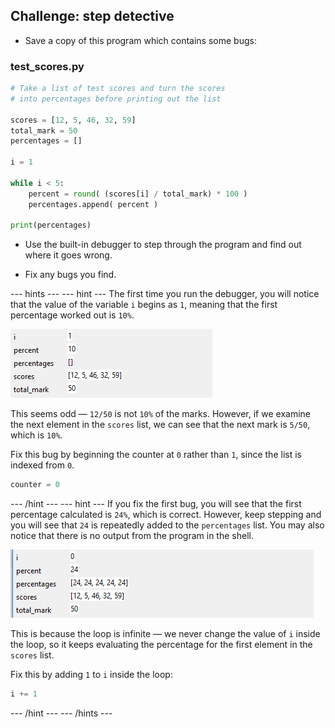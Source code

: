 ## Challenge: step detective

+ Save a copy of this program which contains some bugs:

### test_scores.py

```python
# Take a list of test scores and turn the scores
# into percentages before printing out the list

scores = [12, 5, 46, 32, 59]
total_mark = 50
percentages = []

i = 1

while i < 5:
    percent = round( (scores[i] / total_mark) * 100 )
    percentages.append( percent )

print(percentages)


```

+ Use the built-in debugger to step through the program and find out where it goes wrong.

+ Fix any bugs you find.

--- hints ---
--- hint ---
The first time you run the debugger, you will notice that the value of the variable `i` begins as `1`, meaning that the first percentage worked out is `10%`.

![i begins at 1](images/i-begins.png)

This seems odd — `12/50` is not `10%` of the marks. However, if we examine the next element in the `scores` list, we can see that the next mark is `5/50`, which is `10%`.

Fix this bug by beginning the counter at `0` rather than `1`, since the list is indexed from `0`.

```python
counter = 0
```

--- /hint ---
--- hint ---
If you fix the first bug, you will see that the first percentage calculated is `24%`, which is correct. However, keep stepping and you will see that `24` is repeatedly added to the `percentages` list. You may also notice that there is no output from the program in the shell.

![24 is repeatedly added](images/lots-of-24.png)

This is because the loop is infinite — we never change the value of `i` inside the loop, so it keeps evaluating the percentage for the first element in the `scores` list.

Fix this by adding `1` to `i` inside the loop:

```python
i += 1
```

--- /hint ---
--- /hints ---
